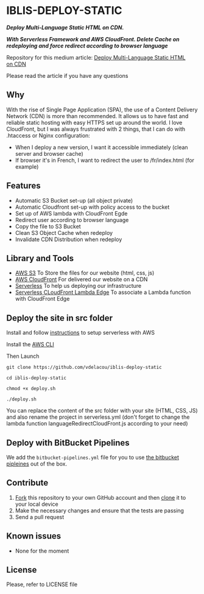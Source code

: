 # IBLIS-DEPLOY-STATIC

_**Deploy Multi-Language Static HTML on CDN.**_

**_With Serverless Framework and AWS CloudFront. Delete Cache on redeploying and force redirect according to browser language_**

Repository for this medium article: [Deploy Multi-Language Static HTML on CDN](https://medium.com/@vdelacou/deploy-multi-language-static-html-on-cdn-a5dd7e229146)

Please read the article if you have any questions

## Why

With the rise of Single Page Application (SPA), the use of a Content Delivery Network (CDN) is more than recommended.
It allows us to have fast and reliable static hosting with easy HTTPS set up around the world.
I love CloudFront, but I was always frustrated with 2 things, that I can do with .htaccess or Nginx configuration:

- When I deploy a new version, I want it accessible immediately (clean server and browser cache)
- If browser it's in French, I want to redirect the user to /fr/index.html (for example)

## Features

- Automatic S3 Bucket set-up (all object private)
- Automatic Cloudfront set-up with policy access to the bucket
- Set up of AWS lambda with CloudFront Egde
- Redirect user according to browser language
- Copy the file to S3 Bucket
- Clean S3 Object Cache when redeploy
- Invalidate CDN Distribution when redeploy

## Library and Tools

- [AWS S3](https://aws.amazon.com/s3/) To Store the files for our website (html, css, js)
- [AWS CloudFront](https://aws.amazon.com/cloudfront/) For delivered our website on a CDN
- [Serverless](https://serverless.com/) To help us deploying our infrastructure
- [Serverless CLoudFront Lambda Edge](https://github.com/silvermine/serverless-plugin-cloudfront-lambda-edge) To associate a Lambda function with CloudFront Edge

## Deploy the site in src folder

Install and follow [instructions](https://serverless.com/framework/docs/providers/aws/guide/installation/) to setup serverless with AWS

Install the [AWS CLI](https://docs.aws.amazon.com/cli/latest/userguide/cli-chap-install.html)

Then Launch

`git clone https://github.com/vdelacou/iblis-deploy-static`

`cd iblis-deploy-static`

`chmod +x deploy.sh`

`./deploy.sh`

You can replace the content of the src folder with your site (HTML, CSS, JS) and also rename the project in serverless.yml (don't forget to change the lambda function languageRedirectCloudFront.js according to your need)

## Deploy with BitBucket Pipelines

We add the `bitbucket-pipelines.yml` file for you to use [the bitbucket pipleines](https://bitbucket.org/product/features/pipelines) out of the box.

## Contribute

1.  [Fork](https://help.github.com/articles/fork-a-repo/) this repository to your own GitHub account and then [clone](https://help.github.com/articles/cloning-a-repository/) it to your local device
2.  Make the necessary changes and ensure that the tests are passing
3.  Send a pull request

## Known issues

- None for the moment

## License

Please, refer to LICENSE file
